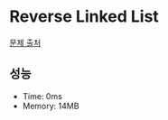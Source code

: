 # Reverse Linked List

[문제 출처](https://leetcode.com/problems/reverse-linked-list)

## 성능

- Time: 0ms
- Memory: 14MB
